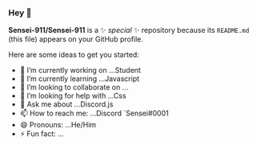 ### Hey 👋

**Sensei-911/Sensei-911** is a ✨ _special_ ✨ repository because its `README.md` (this file) appears on your GitHub profile.

Here are some ideas to get you started:

- 🔭 I’m currently working on ...Student
- 🌱 I’m currently learning ...Javascript
- 👯 I’m looking to collaborate on ...
- 🤔 I’m looking for help with ...Css
- 💬 Ask me about ...Discord.js
- 📫 How to reach me: ...Discord `Sensei#0001
- 😄 Pronouns: ...He/Him
- ⚡ Fun fact: ...
